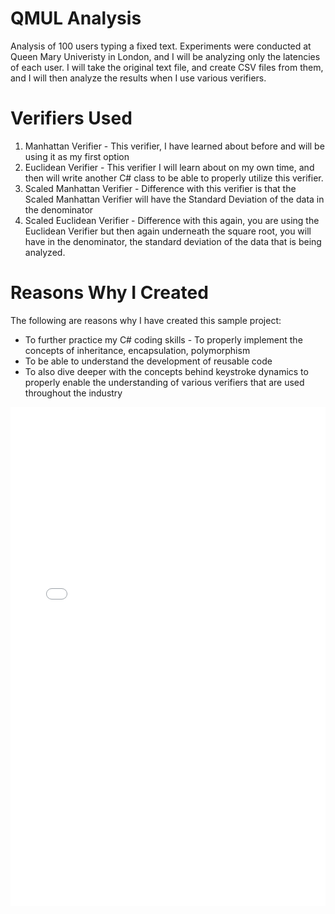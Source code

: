 QMUL Analysis
=============

Analysis of 100 users typing a fixed text.  Experiments were conducted at Queen Mary Univeristy in London, and I will be analyzing only the latencies of each user.  I will take the original text file, and create CSV files from them, and I will then analyze the results when I use various verifiers. 

Verifiers Used
==============
1. Manhattan Verifier - This verifier, I have learned about before and will be using it as my first option
2. Euclidean Verifier - This verifier I will learn about on my own time, and then will write another C# class to be able to properly utilize this verifier. 
3. Scaled Manhattan Verifier - Difference with this verifier is that the Scaled Manhattan Verifier will have the Standard Deviation of the data in the denominator
4. Scaled Euclidean Verifier - Difference with this again, you are using the Euclidean Verifier but then again underneath the square root, you will have in the denominator, the standard deviation of the data that is being analyzed.

Reasons Why I Created
=========
The following are reasons why I have created this sample project:
* To further practice my C# coding skills - To properly implement the concepts of inheritance, encapsulation, polymorphism
* To be able to understand the development of reusable code
* To also dive deeper with the concepts behind keystroke dynamics to properly enable the understanding of various verifiers that are used throughout the industry

<iframe height='798' scrolling='no' title='Microsoft Teams design guidelines - dark theme color ramp' src='//codepen.io/msteams/embed/BmBwjx/?height=846&theme-id=31655&default-tab=result&embed-version=2' frameborder='no' allowtransparency='true' allowfullscreen='true' style='width: 100%;'>See the Pen <a href='https://codepen.io/msteams/pen/BmBwjx/'>Microsoft Teams design guidelines - dark theme color ramp</a> by Microsoft Teams (<a href='https://codepen.io/msteams'>@msteams</a>) on <a href='https://codepen.io'>CodePen</a>.
</iframe>
